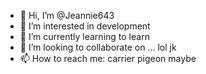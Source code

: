 - 👋 Hi, I’m @Jeannie643
- 👀 I’m interested in development
- 🌱 I’m currently learning to learn
- 💞️ I’m looking to collaborate on ... lol jk
- 📫 How to reach me: carrier pigeon maybe

<!---
Jeannie643/Jeannie643 is a ✨ special ✨ repository because its `README.md` (this file) appears on your GitHub profile.
You can click the Preview link to take a look at your changes.
--->

